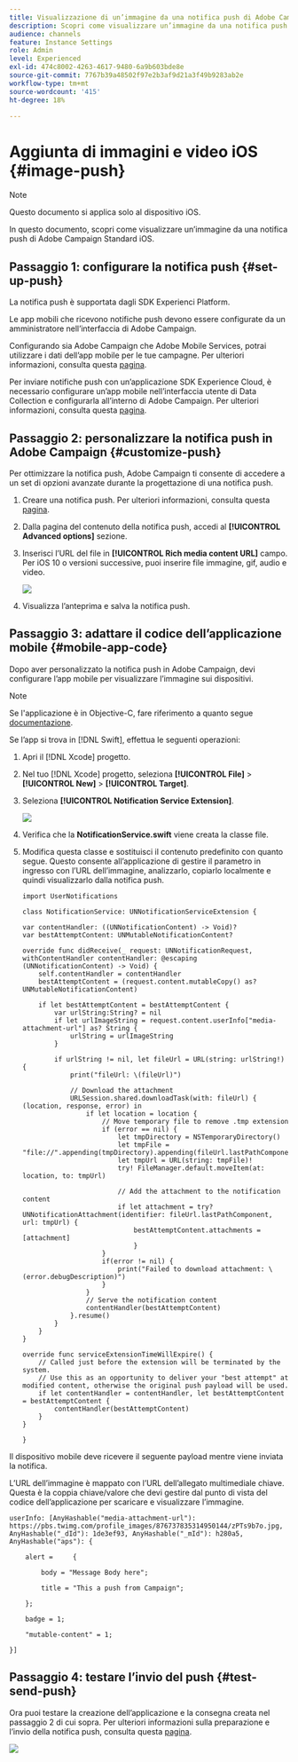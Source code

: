 ```yaml
---
title: Visualizzazione di un’immagine da una notifica push di Adobe Campaign Standard
description: Scopri come visualizzare un’immagine da una notifica push di Adobe Campaign su un dispositivo iOS
audience: channels
feature: Instance Settings
role: Admin
level: Experienced
exl-id: 474c8002-4263-4617-9480-6a9b603bde8e
source-git-commit: 7767b39a48502f97e2b3af9d21a3f49b9283ab2e
workflow-type: tm+mt
source-wordcount: '415'
ht-degree: 18%

---
```


# Aggiunta di immagini e video iOS {#image-push}

>[!NOTE]
>
>Questo documento si applica solo al dispositivo iOS.

In questo documento, scopri come visualizzare un’immagine da una notifica push di Adobe Campaign Standard iOS.

## Passaggio 1: configurare la notifica push {#set-up-push}

La notifica push è supportata dagli SDK Experienci Platform.

Le app mobili che ricevono notifiche push devono essere configurate da un amministratore nell’interfaccia di Adobe Campaign.

Configurando sia Adobe Campaign che Adobe Mobile Services, potrai utilizzare i dati dell’app mobile per le tue campagne. Per ulteriori informazioni, consulta questa [pagina](../../administration/using/configuring-a-mobile-application.md).

Per inviare notifiche push con un’applicazione SDK Experience Cloud, è necessario configurare un’app mobile nell’interfaccia utente di Data Collection e configurarla all’interno di Adobe Campaign. Per ulteriori informazioni, consulta questa [pagina](../../administration/using/configuring-a-mobile-application.md#channel-specific-config).

## Passaggio 2: personalizzare la notifica push in Adobe Campaign {#customize-push}

Per ottimizzare la notifica push, Adobe Campaign ti consente di accedere a un set di opzioni avanzate durante la progettazione di una notifica push.

1. Creare una notifica push. Per ulteriori informazioni, consulta questa [pagina](../../channels/using/preparing-and-sending-a-push-notification.md).

1. Dalla pagina del contenuto della notifica push, accedi al **[!UICONTROL Advanced options]** sezione.

1. Inserisci l’URL del file in **[!UICONTROL Rich media content URL]** campo.
Per iOS 10 o versioni successive, puoi inserire file immagine, gif, audio e video.

   ![](assets/push_notif_advanced_6.png)

1. Visualizza l’anteprima e salva la notifica push.

## Passaggio 3: adattare il codice dell’applicazione mobile {#mobile-app-code}

Dopo aver personalizzato la notifica push in Adobe Campaign, devi configurare l’app mobile per visualizzare l’immagine sui dispositivi.

>[!NOTE]
>
>Se l&#39;applicazione è in Objective-C, fare riferimento a quanto segue [documentazione](https://experienceleague.adobe.com/docs/mobile-services/ios/messaging-ios/push-messaging/c-set-up-rich-push-notif-ios.html).

Se l’app si trova in [!DNL Swift], effettua le seguenti operazioni:

1. Apri il [!DNL Xcode] progetto.

1. Nel tuo [!DNL Xcode] progetto, seleziona **[!UICONTROL File]** > **[!UICONTROL New]** > **[!UICONTROL Target]**.

1. Seleziona **[!UICONTROL Notification Service Extension]**.

   ![](assets/push_notif_advanced_12.png)

1. Verifica che la **NotificationService.swift** viene creata la classe file.

1. Modifica questa classe e sostituisci il contenuto predefinito con quanto segue.
Questo consente all’applicazione di gestire il parametro in ingresso con l’URL dell’immagine, analizzarlo, copiarlo localmente e quindi visualizzarlo dalla notifica push.

   ```
   import UserNotifications
   
   class NotificationService: UNNotificationServiceExtension {
   
   var contentHandler: ((UNNotificationContent) -> Void)?
   var bestAttemptContent: UNMutableNotificationContent?
   
   override func didReceive(_ request: UNNotificationRequest, withContentHandler contentHandler: @escaping (UNNotificationContent) -> Void) {
       self.contentHandler = contentHandler
       bestAttemptContent = (request.content.mutableCopy() as? UNMutableNotificationContent)
   
       if let bestAttemptContent = bestAttemptContent {
           var urlString:String? = nil
           if let urlImageString = request.content.userInfo["media-attachment-url"] as? String {
               urlString = urlImageString
           }
   
           if urlString != nil, let fileUrl = URL(string: urlString!) {
               print("fileUrl: \(fileUrl)")
   
               // Download the attachment
               URLSession.shared.downloadTask(with: fileUrl) { (location, response, error) in
                   if let location = location {
                       // Move temporary file to remove .tmp extension
                       if (error == nil) {
                           let tmpDirectory = NSTemporaryDirectory()
                           let tmpFile = "file://".appending(tmpDirectory).appending(fileUrl.lastPathComponent)
                           let tmpUrl = URL(string: tmpFile)!
                           try! FileManager.default.moveItem(at: location, to: tmpUrl)
   
                           // Add the attachment to the notification content
                           if let attachment = try? UNNotificationAttachment(identifier: fileUrl.lastPathComponent, url: tmpUrl) {
                               bestAttemptContent.attachments = [attachment]
                               }
                       }
                       if(error != nil) {
                           print("Failed to download attachment: \(error.debugDescription)")
                       }
                   }
                   // Serve the notification content
                   contentHandler(bestAttemptContent)
               }.resume()
           }
       }
   }
   
   override func serviceExtensionTimeWillExpire() {
       // Called just before the extension will be terminated by the system.
       // Use this as an opportunity to deliver your "best attempt" at modified content, otherwise the original push payload will be used.
       if let contentHandler = contentHandler, let bestAttemptContent = bestAttemptContent {
           contentHandler(bestAttemptContent)
       }
   }
   
   }
   ```

Il dispositivo mobile deve ricevere il seguente payload mentre viene inviata la notifica.

L’URL dell’immagine è mappato con l’URL dell’allegato multimediale chiave. Questa è la coppia chiave/valore che devi gestire dal punto di vista del codice dell’applicazione per scaricare e visualizzare l’immagine.

```
userInfo: [AnyHashable("media-attachment-url"): https://pbs.twimg.com/profile_images/876737835314950144/zPTs9b7o.jpg, AnyHashable("_dId"): 1de3ef93, AnyHashable("_mId"): h280a5, AnyHashable("aps"): {
 
    alert =     {
 
        body = "Message Body here";
 
        title = "This a push from Campaign";
 
    };
 
    badge = 1;
 
    "mutable-content" = 1;
 
}]
```

## Passaggio 4: testare l’invio del push {#test-send-push}

Ora puoi testare la creazione dell’applicazione e la consegna creata nel passaggio 2 di cui sopra. Per ulteriori informazioni sulla preparazione e l’invio della notifica push, consulta questa [pagina](../../channels/using/preparing-and-sending-a-push-notification.md).

![](assets/push_notif_advanced_34.png)
